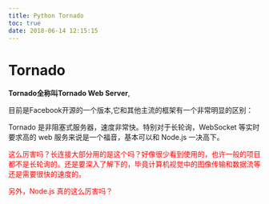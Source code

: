 ```yaml
---
title: Python Tornado
toc: true
date: 2018-06-14 12:15:15
---
```



# Tornado

**Tornado全称叫Tornado Web Server**,

目前是Facebook开源的一个版本,它和其他主流的框架有一个非常明显的区别：

Tornado 是非阻塞式服务器，速度非常快。特别对于长轮询，WebSocket 等实时要求高的 web 服务来说是一个福音，基本可以和 Node.js 一决高下。

<span style="color:red;">这么厉害吗？长连接大部分用的是这个吗？好像很少看到使用的，也许一般的项目都不是长轮询的。还是要深入了解下的，毕竟计算机视觉中的图像传输和数据流等 还是需要很快的速度的。</span>

<span style="color:red;">另外，Node.js 真的这么厉害吗？</span>

